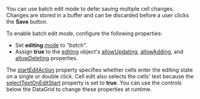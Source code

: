 You can use batch edit mode to defer saving multiple cell changes. Changes are stored in a buffer and can be discarded before a user clicks the **Save** button.
<!--split-->

To enable batch edit mode, configure the following properties:

* Set **editing**.[mode](/Documentation/ApiReference/UI_Components/dxDataGrid/Configuration/editing/#mode) to *"batch"*.
* Assign **true**  to the [editing](/Documentation/ApiReference/UI_Components/dxDataGrid/Configuration/editing/#mode) object's [allowUpdating](/Documentation/ApiReference/UI_Components/dxDataGrid/Configuration/editing/#allowUpdating), [allowAdding](/Documentation/ApiReference/UI_Components/dxDataGrid/Configuration/editing/#allowAdding), and [allowDeleting](/Documentation/ApiReference/UI_Components/dxDataGrid/Configuration/editing/#allowDeleting) properties.

The [startEditAction](/Documentation/ApiReference/UI_Components/dxDataGrid/Configuration/editing/#startEditAction) property specifies whether cells enter the editing state on a single or double click. Cell edit also selects the cells' text because the [selectTextOnEditStart](/Documentation/ApiReference/UI_Components/dxDataGrid/Configuration/editing/#selectTextOnEditStart) property is set to **true**. You can use the controls below the DataGrid to change these properties at runtime.
